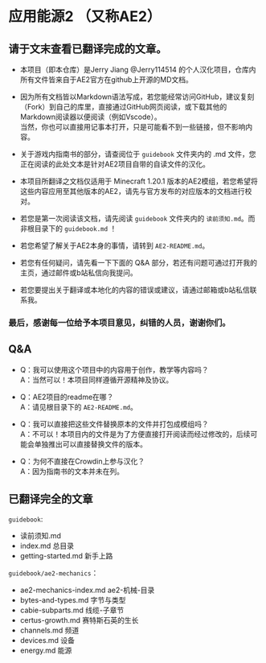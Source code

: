 # 应用能源2 （又称AE2）

## 请于文末查看已翻译完成的文章。

* 本项目（即本仓库）是Jerry Jiang @Jerry114514 的个人汉化项目，仓库内所有文件皆来自于AE2官方在github上开源的MD文档。  

* 因为所有文档皆以Markdown语法写成，若您能经常访问GitHub，建议复刻（Fork）到自己的库里，直接通过GitHub网页阅读，或下载其他的Markdown阅读器以便阅读（例如Vscode）。  
  当然，你也可以直接用记事本打开，只是可能看不到一些链接，但不影响内容。

* 关于游戏内指南书的部分，请查阅位于 `guidebook` 文件夹内的 .md 文件，您正在阅读的此处文本是针对AE2项目自带的自读文件的汉化。  

* 本项目所翻译之文档仅适用于 Minecraft 1.20.1 版本的AE2模组，若您希望将这些内容应用至其他版本的AE2，请先与官方发布的对应版本的文档进行校对。

* 若您是第一次阅读该文档，请先阅读 `guidebook` 文件夹内的 `读前须知.md`。而非根目录下的 `guidebook.md` ！

* 若您希望了解关于AE2本身的事情，请转到 `AE2-README.md`。

* 若您有任何疑问，请先看一下下面的 Q&A 部分，若还有问题可通过打开我的主页，通过邮件或b站私信向我提问。

* 若您要提出关于翻译或本地化的内容的错误或建议，请通过邮箱或b站私信联系我。

### 最后，感谢每一位给予本项目意见，纠错的人员，谢谢你们。

## Q&A

* Q：我可以使用这个项目中的内容用于创作，教学等内容吗？  
  A：当然可以！本项目同样遵循开源精神及协议。  

* Q：AE2项目的readme在哪？  
  A：请见根目录下的 `AE2-README.md`。

* Q：我可以直接把这些文件替换原本的文件并打包成模组吗？  
  A：不可以！本项目内的文件是为了方便直接打开阅读而经过修改的，后续可能会单独推出可以直接替换文件的版本。  

* Q：为何不直接在Crowdin上参与汉化？  
  A：因为指南书的文本并未在列。  

## 已翻译完全的文章

`guidebook`:
* 读前须知.md
* index.md  总目录  
* getting-started.md 新手上路  

`guidebook/ae2-mechanics`：
* ae2-mechanics-index.md ae2-机械-目录   
* bytes-and-types.md 字节与类型  
* cabie-subparts.md 线缆-子章节  
* certus-growth.md 赛特斯石英的生长  
* channels.md 频道  
* devices.md 设备  
* energy.md 能源
